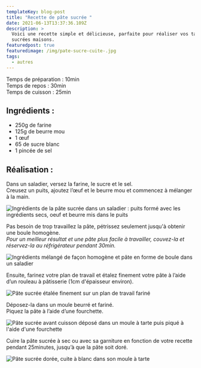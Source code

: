 ```yaml
---
templateKey: blog-post
title: "Recette de pâte sucrée "
date: 2021-06-13T13:37:36.109Z
description: >
  Voici une recette simple et délicieuse, parfaite pour réaliser vos tartes
  sucrées maisons.  
featuredpost: true
featuredimage: /img/pate-sucre-cuite-.jpg
tags:
  - autres
---
```

Temps de préparation : 10min\
Temps de repos : 30min\
Temps de cuisson : 25min

## Ingrédients :

* 250g de farine
* 125g de beurre mou
* 1 œuf
* 65 de sucre blanc
* 1 pincée de sel

## Réalisation :

Dans un saladier, versez la farine, le sucre et le sel.\
Creusez un puits, ajoutez l’œuf et le beurre mou et commencez à mélanger à la main.

![Ingrédients de la pâte sucrée dans un saladier : puits formé avec les ingrédients secs, oeuf et beurre mis dans le puits](/img/prepa-pate-sucre.jpg "Préparation de la pâte sucrée")

Pas besoin de trop travaillez la pâte, pétrissez seulement jusqu'à obtenir une boule homogène.\
*Pour un meilleur résultat et une pâte plus facile à travailler, couvez-la et réservez-la au réfrigérateur pendant 30min.*

![Ingrédients mélangé de façon homogène et pâte en forme de boule dans un saladier ](/img/boule-pate-sucre.jpg "Boule de pâte sucrée")

Ensuite, farinez votre plan de travail et étalez finement votre pâte à l’aide d’un rouleau à pâtisserie (1cm d'épaisseur environ).

![Pâte sucrée étalée finement sur un plan de travail fariné](/img/pate-sucre-etale.jpg "Travail de la pâte sucrée")

Déposez-la dans un moule beurré et fariné.\
Piquez la pâte à l’aide d’une fourchette.

![Pâte sucrée avant cuisson déposé dans un moule à tarte puis piqué à l'aide d'une fourchette ](/img/pate-sucre-avant-cuisson.jpg "Pâte sucrée avant cuisson ")

Cuire la pâte sucrée à sec ou avec sa garniture en fonction de votre recette pendant 25minutes, jusqu’à que la pâte soit doré.

![Pâte sucrée dorée, cuite à blanc dans son moule à tarte](/img/pate-sucre-cuite-.jpg "Pâte sucrée cuite")